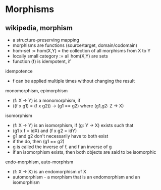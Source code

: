 
<!-- ======================================================================= -->
# Morphisms

<!-- ======================================================================= -->
## wikipedia, morphism

* a structure-preserving mapping
* morphisms are functions (source/target, domain/codomain)
* hom-set := hom(X,Y) = the collection of all morphisms from X to Y
* locally small category := all hom(X,Y) are sets
* function (f) is idempotent, if 

idempotence

* f can be applied multiple times without changing the result

monomorphism, epimorphism

* (f: X -> Y) is a monomorphism, if
* ((f x g1) = (f x g2)) -> (g1 == g2) where (g1,g2: Z -> X)

isomorphism

* (f: X -> Y) is an isomorphism, if (g: Y -> X) exists such that
* (g1 x f = idX) and (f x g2 = idY)
* g1 and g2 don't necessarily have to both exist
* if the do, then (g1 == g2)
* g is called the inverse of f, and f an inverse of g
* if an isomorphism exists, then both objects are said to be isomorphic

endo-morphism, auto-morphism

* (f: X -> X) is an endomorphism of X
* automorphism - a morphism that is an endomorphism and an isomorphism
